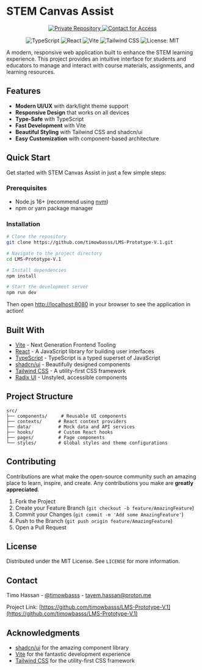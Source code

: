# <i class="fas fa-graduation-cap"></i> STEM Canvas Assist

<div align="center">
  <!-- Repository Status -->
  <a href="#">
    <img src="https://img.shields.io/badge/Status-Private%20Repository-6e40c9?style=for-the-badge&logo=github" alt="Private Repository">
  </a>
  <a href="#contact">
    <img src="https://img.shields.io/badge/Contact-Access%20Request-2ea44f?style=for-the-badge&logo=github" alt="Contact for Access">
  </a>
  
  <!-- Tech Stack -->
  <div style="margin-top: 15px;">
    <img src="https://img.shields.io/badge/TypeScript-007ACC?style=flat&logo=typescript&logoColor=white" alt="TypeScript">
    <img src="https://img.shields.io/badge/React-20232A?style=flat&logo=react&logoColor=61DAFB" alt="React">
    <img src="https://img.shields.io/badge/Vite-646CFF?style=flat&logo=vite&logoColor=white" alt="Vite">
    <img src="https://img.shields.io/badge/Tailwind_CSS-38B2AC?style=flat&logo=tailwind-css&logoColor=white" alt="Tailwind CSS">
    <img src="https://img.shields.io/badge/License-MIT-blue.svg" alt="License: MIT">
  </div>
</div>

<!-- Add Font Awesome -->
<link rel="stylesheet" href="https://cdnjs.cloudflare.com/ajax/libs/font-awesome/6.4.0/css/all.min.css">

A modern, responsive web application built to enhance the STEM learning experience. This project provides an intuitive interface for students and educators to manage and interact with course materials, assignments, and learning resources.

## <i class="fas fa-star"></i> Features

- **Modern UI/UX** with dark/light theme support
- **Responsive Design** that works on all devices
- **Type-Safe** with TypeScript
- **Fast Development** with Vite
- **Beautiful Styling** with Tailwind CSS and shadcn/ui
- **Easy Customization** with component-based architecture

## <i class="fas fa-rocket"></i> Quick Start

Get started with STEM Canvas Assist in just a few simple steps:

### Prerequisites

- Node.js 16+ (recommend using [nvm](https://github.com/nvm-sh/nvm))
- npm or yarn package manager

### Installation

```bash
# Clone the repository
git clone https://github.com/timowbasss/LMS-Prototype-V.1.git

# Navigate to the project directory
cd LMS-Prototype-V.1

# Install dependencies
npm install

# Start the development server
npm run dev
```

Then open [http://localhost:8080](http://localhost:8080) in your browser to see the application in action!

## <i class="fas fa-tools"></i> Built With

- [Vite](https://vitejs.dev/) - Next Generation Frontend Tooling
- [React](https://reactjs.org/) - A JavaScript library for building user interfaces
- [TypeScript](https://www.typescriptlang.org/) - TypeScript is a typed superset of JavaScript
- [shadcn/ui](https://ui.shadcn.com/) - Beautifully designed components
- [Tailwind CSS](https://tailwindcss.com/) - A utility-first CSS framework
- [Radix UI](https://www.radix-ui.com/) - Unstyled, accessible components

## <i class="fas fa-folder-open"></i> Project Structure

```
src/
├── components/     # Reusable UI components
├── contexts/      # React context providers
├── data/          # Mock data and API services
├── hooks/         # Custom React hooks
├── pages/         # Page components
└── styles/        # Global styles and theme configurations
```

## <i class="fas fa-hands-helping"></i> Contributing

Contributions are what make the open-source community such an amazing place to learn, inspire, and create. Any contributions you make are **greatly appreciated**.

1. Fork the Project
2. Create your Feature Branch (`git checkout -b feature/AmazingFeature`)
3. Commit your Changes (`git commit -m 'Add some AmazingFeature'`)
4. Push to the Branch (`git push origin feature/AmazingFeature`)
5. Open a Pull Request

## <i class="fas fa-file-alt"></i> License

Distributed under the MIT License. See `LICENSE` for more information.

## <i class="fas fa-envelope"></i> Contact

Timo Hassan - [@timowbasss](https://github.com/timowbasss) - tayem.hassan@proton.me

Project Link: [https://github.com/timowbasss/LMS-Prototype-V.1](https://github.com/timowbasss/LMS-Prototype-V.1)

## <i class="fas fa-heart"></i> Acknowledgments

- [shadcn/ui](https://ui.shadcn.com/) for the amazing component library
- [Vite](https://vitejs.dev/) for the fantastic development experience
- [Tailwind CSS](https://tailwindcss.com/) for the utility-first CSS framework
